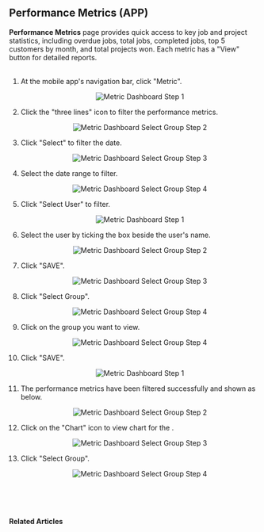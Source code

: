 ## Performance Metrics (APP)

**Performance Metrics** page provides quick access to key job and project statistics, including overdue jobs, total jobs, completed jobs, top 5 customers by month, and total projects won. Each metric has a "View" button for detailed reports.<br><br>

1. At the mobile app's navigation bar, click "Metric".<br>

   <p align="center">
     <img src="img2/Metric_Dashboard_Step_1.png" alt="Metric Dashboard Step 1">
   </p>

2. Click the "three lines" icon to filter the performance metrics.

   <p align="center">
     <img src="img2/Metric_Dashboard_Select_Group_Step_2.png" alt="Metric Dashboard Select Group Step 2">
   </p>

3. Click "Select" to filter the date.

   <p align="center">
     <img src="img2/Metric_Dashboard_Select_Group_Step_3.png" alt="Metric Dashboard Select Group Step 3">
   </p>

4. Select the date range to filter.

   <p align="center">
     <img src="img2/Metric_Dashboard_Select_Group_Step_4.png" alt="Metric Dashboard Select Group Step 4">
   </p>
   
5. Click "Select User" to filter.<br>

   <p align="center">
     <img src="img2/Metric_Dashboard_Step_1.png" alt="Metric Dashboard Step 1">
   </p>

6. Select the user by ticking the box beside the user's name.

   <p align="center">
     <img src="img2/Metric_Dashboard_Select_Group_Step_2.png" alt="Metric Dashboard Select Group Step 2">
   </p>

7. Click "SAVE".

   <p align="center">
     <img src="img2/Metric_Dashboard_Select_Group_Step_3.png" alt="Metric Dashboard Select Group Step 3">
   </p>

8. Click "Select Group".

   <p align="center">
     <img src="img2/Metric_Dashboard_Select_Group_Step_4.png" alt="Metric Dashboard Select Group Step 4">
   </p>

9. Click on the group you want to view.

   <p align="center">
     <img src="img2/Metric_Dashboard_Select_Group_Step_4.png" alt="Metric Dashboard Select Group Step 4">
   </p>
   
10. Click "SAVE".

    <p align="center">
      <img src="img2/Metric_Dashboard_Step_1.png" alt="Metric Dashboard Step 1">
    </p>

11. The performance metrics have been filtered successfully and shown as below.

    <p align="center">
      <img src="img2/Metric_Dashboard_Select_Group_Step_2.png" alt="Metric Dashboard Select Group Step 2">
    </p>

12. Click on the "Chart" icon to view chart for the .

    <p align="center">
      <img src="img2/Metric_Dashboard_Select_Group_Step_3.png" alt="Metric Dashboard Select Group Step 3">
    </p>

13. Click "Select Group".

    <p align="center">
      <img src="img2/Metric_Dashboard_Select_Group_Step_4.png" alt="Metric Dashboard Select Group Step 4">
    </p>
   <br><br><br>
   
**Related Articles**


<!-- [Link Text](https://salesconnection.github.io/Sales-Connection-Support/Performance_Metrics_App.html) -->
